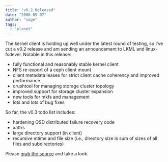 ```yaml
---
title: "v0.2 Released"
date: "2008-05-07"
author: "sage"
tags: 
  - "planet"
---
```


The kernel client is holding up well under the latest round of testing, so I’ve cut a v0.2 release and am sending an announcement to LKML and linux-fsdevel. Notable in this release:

- fully functional and reasonably stable kernel client
- NFS re-export of a ceph client mount
- client metadata leases for strict client cache coherency and improved performance
- crushtool for managing storage cluster topology
- improved support for storage cluster expansion
- new tools for mkfs and management
- lots and lots of bug fixes

So far, the v0.3 todo list includes:

- hardening OSD distributed failure recovery code
- xattrs
- large directory support (in client)
- recursive mtime and file size (i.e., directory size is sum of sizes of all files and subdirectories)

Please [grab the source](http://ceph.newdream.net/source-control/) and take a look.

